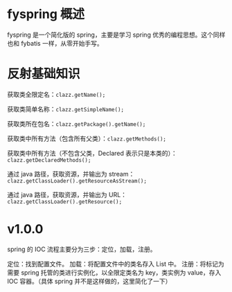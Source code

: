 # fyspring 概述

fyspring 是一个简化版的 spring，主要是学习 spring 优秀的编程思想。这个同样也和 fybatis 一样，从零开始手写。

# 反射基础知识

获取类全限定名：`clazz.getName();`

获取类简单名称：`clazz.getSimpleName();`

获取类所在包名：`clazz.getPackage().getName();`

获取类中所有方法（包含所有父类）：`clazz.getMethods();`

获取类中所有方法（不包含父类，Declared 表示只是本类的）：`clazz.getDeclaredMethods();`

通过 java 路径，获取资源，并输出为 stream：`clazz.getClassLoader().getResourceAsStream();`

通过 java 路径，获取资源，并输出为 URL：`clazz.getClassLoader().getResource();`

# v1.0.0

spring 的 IOC 流程主要分为三步：定位，加载，注册。

定位：找到配置文件。
加载：将配置文件中的类名存入 List 中。
注册：将标记为需要 spring 托管的类进行实例化，以全限定类名为 key，类实例为 value，存入 IOC 容器。（具体 spring 并不是这样做的，这里简化了一下）
